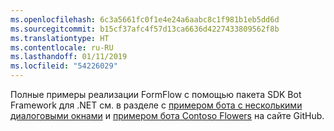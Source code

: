 ```yaml
---
ms.openlocfilehash: 6c3a5661fc0f1e4e24a6aabc8c1f981b1eb5dd6d
ms.sourcegitcommit: b15cf37afc4f57d13ca6636d4227433809562f8b
ms.translationtype: HT
ms.contentlocale: ru-RU
ms.lasthandoff: 01/11/2019
ms.locfileid: "54226029"
---
```

Полные примеры реализации FormFlow с помощью пакета SDK Bot Framework для .NET см. в разделе с <a href="https://aka.ms/v3-cs-core-multiDialogs" target="_blank">примером бота с несколькими диалоговыми окнами</a> и <a href="https://aka.ms/v3-cs-demo-contosoFlowers" target="_blank">примером бота Contoso Flowers</a> на сайте GitHub.

